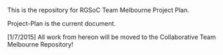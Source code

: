This is the repository for RGSoC Team Melbourne Project Plan.

Project-Plan is the current document.

[1/7/2015] All work from hereon will be moved to the Collaborative Team Melbourne Repository!
